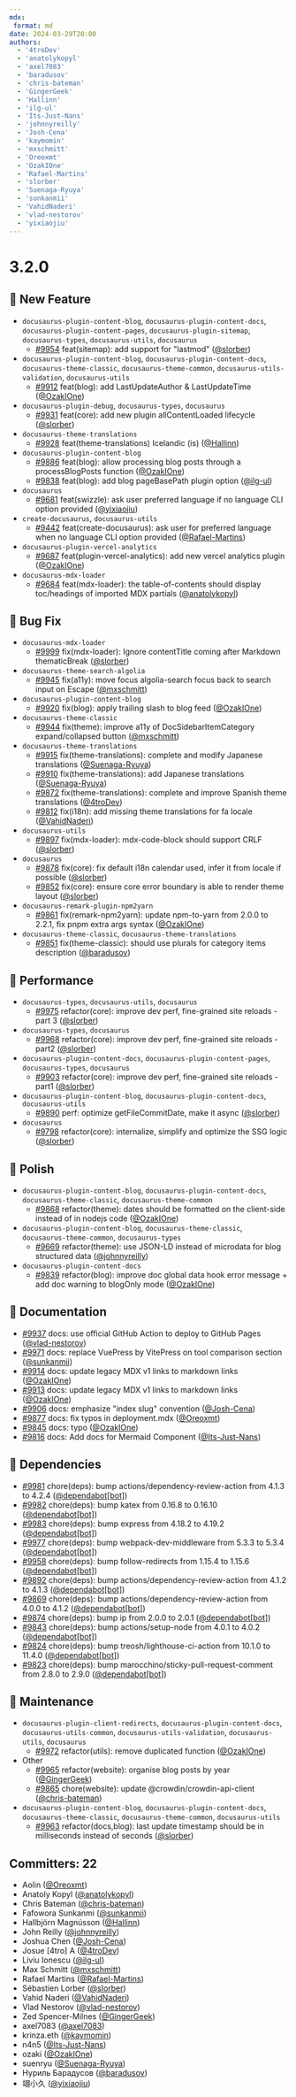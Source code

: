 ```yaml
---
mdx:
 format: md
date: 2024-03-29T20:00
authors:
  - '4troDev'
  - 'anatolykopyl'
  - 'axel7083'
  - 'baradusov'
  - 'chris-bateman'
  - 'GingerGeek'
  - 'Hallinn'
  - 'ilg-ul'
  - 'Its-Just-Nans'
  - 'johnnyreilly'
  - 'Josh-Cena'
  - 'kaymomin'
  - 'mxschmitt'
  - 'Oreoxmt'
  - 'OzakIOne'
  - 'Rafael-Martins'
  - 'slorber'
  - 'Suenaga-Ryuya'
  - 'sunkanmii'
  - 'VahidNaderi'
  - 'vlad-nestorov'
  - 'yixiaojiu'
---
```


# 3.2.0

<!-- truncate -->

## :rocket: New Feature

- `docusaurus-plugin-content-blog`, `docusaurus-plugin-content-docs`, `docusaurus-plugin-content-pages`, `docusaurus-plugin-sitemap`, `docusaurus-types`, `docusaurus-utils`, `docusaurus`
  - [#9954](https://github.com/facebook/docusaurus/pull/9954) feat(sitemap): add support for "lastmod" ([@slorber](https://github.com/slorber))
- `docusaurus-plugin-content-blog`, `docusaurus-plugin-content-docs`, `docusaurus-theme-classic`, `docusaurus-theme-common`, `docusaurus-utils-validation`, `docusaurus-utils`
  - [#9912](https://github.com/facebook/docusaurus/pull/9912) feat(blog): add LastUpdateAuthor & LastUpdateTime ([@OzakIOne](https://github.com/OzakIOne))
- `docusaurus-plugin-debug`, `docusaurus-types`, `docusaurus`
  - [#9931](https://github.com/facebook/docusaurus/pull/9931) feat(core): add new plugin allContentLoaded lifecycle ([@slorber](https://github.com/slorber))
- `docusaurus-theme-translations`
  - [#9928](https://github.com/facebook/docusaurus/pull/9928) feat(theme-translations) Icelandic (is) ([@Hallinn](https://github.com/Hallinn))
- `docusaurus-plugin-content-blog`
  - [#9886](https://github.com/facebook/docusaurus/pull/9886) feat(blog): allow processing blog posts through a processBlogPosts function ([@OzakIOne](https://github.com/OzakIOne))
  - [#9838](https://github.com/facebook/docusaurus/pull/9838) feat(blog): add blog pageBasePath plugin option ([@ilg-ul](https://github.com/ilg-ul))
- `docusaurus`
  - [#9681](https://github.com/facebook/docusaurus/pull/9681) feat(swizzle): ask user preferred language if no language CLI option provided ([@yixiaojiu](https://github.com/yixiaojiu))
- `create-docusaurus`, `docusaurus-utils`
  - [#9442](https://github.com/facebook/docusaurus/pull/9442) feat(create-docusaurus): ask user for preferred language when no language CLI option provided ([@Rafael-Martins](https://github.com/Rafael-Martins))
- `docusaurus-plugin-vercel-analytics`
  - [#9687](https://github.com/facebook/docusaurus/pull/9687) feat(plugin-vercel-analytics): add new vercel analytics plugin ([@OzakIOne](https://github.com/OzakIOne))
- `docusaurus-mdx-loader`
  - [#9684](https://github.com/facebook/docusaurus/pull/9684) feat(mdx-loader): the table-of-contents should display toc/headings of imported MDX partials ([@anatolykopyl](https://github.com/anatolykopyl))

## :bug: Bug Fix

- `docusaurus-mdx-loader`
  - [#9999](https://github.com/facebook/docusaurus/pull/9999) fix(mdx-loader): Ignore contentTitle coming after Markdown thematicBreak ([@slorber](https://github.com/slorber))
- `docusaurus-theme-search-algolia`
  - [#9945](https://github.com/facebook/docusaurus/pull/9945) fix(a11y): move focus algolia-search focus back to search input on Escape ([@mxschmitt](https://github.com/mxschmitt))
- `docusaurus-plugin-content-blog`
  - [#9920](https://github.com/facebook/docusaurus/pull/9920) fix(blog): apply trailing slash to blog feed ([@OzakIOne](https://github.com/OzakIOne))
- `docusaurus-theme-classic`
  - [#9944](https://github.com/facebook/docusaurus/pull/9944) fix(theme): improve a11y of DocSidebarItemCategory expand/collapsed button ([@mxschmitt](https://github.com/mxschmitt))
- `docusaurus-theme-translations`
  - [#9915](https://github.com/facebook/docusaurus/pull/9915) fix(theme-translations): complete and modify Japanese translations ([@Suenaga-Ryuya](https://github.com/Suenaga-Ryuya))
  - [#9910](https://github.com/facebook/docusaurus/pull/9910) fix(theme-translations): add Japanese translations ([@Suenaga-Ryuya](https://github.com/Suenaga-Ryuya))
  - [#9872](https://github.com/facebook/docusaurus/pull/9872) fix(theme-translations): complete and improve Spanish theme translations ([@4troDev](https://github.com/4troDev))
  - [#9812](https://github.com/facebook/docusaurus/pull/9812) fix(i18n): add missing theme translations for fa locale ([@VahidNaderi](https://github.com/VahidNaderi))
- `docusaurus-utils`
  - [#9897](https://github.com/facebook/docusaurus/pull/9897) fix(mdx-loader): mdx-code-block should support CRLF ([@slorber](https://github.com/slorber))
- `docusaurus`
  - [#9878](https://github.com/facebook/docusaurus/pull/9878) fix(core): fix default i18n calendar used, infer it from locale if possible ([@slorber](https://github.com/slorber))
  - [#9852](https://github.com/facebook/docusaurus/pull/9852) fix(core): ensure core error boundary is able to render theme layout ([@slorber](https://github.com/slorber))
- `docusaurus-remark-plugin-npm2yarn`
  - [#9861](https://github.com/facebook/docusaurus/pull/9861) fix(remark-npm2yarn): update npm-to-yarn from 2.0.0 to 2.2.1, fix pnpm extra args syntax ([@OzakIOne](https://github.com/OzakIOne))
- `docusaurus-theme-classic`, `docusaurus-theme-translations`
  - [#9851](https://github.com/facebook/docusaurus/pull/9851) fix(theme-classic): should use plurals for category items description ([@baradusov](https://github.com/baradusov))

## :running: Performance

- `docusaurus-types`, `docusaurus-utils`, `docusaurus`
  - [#9975](https://github.com/facebook/docusaurus/pull/9975) refactor(core): improve dev perf, fine-grained site reloads - part 3 ([@slorber](https://github.com/slorber))
- `docusaurus-types`, `docusaurus`
  - [#9968](https://github.com/facebook/docusaurus/pull/9968) refactor(core): improve dev perf, fine-grained site reloads - part2 ([@slorber](https://github.com/slorber))
- `docusaurus-plugin-content-docs`, `docusaurus-plugin-content-pages`, `docusaurus-types`, `docusaurus`
  - [#9903](https://github.com/facebook/docusaurus/pull/9903) refactor(core): improve dev perf, fine-grained site reloads - part1 ([@slorber](https://github.com/slorber))
- `docusaurus-plugin-content-blog`, `docusaurus-plugin-content-docs`, `docusaurus-utils`
  - [#9890](https://github.com/facebook/docusaurus/pull/9890) perf: optimize getFileCommitDate, make it async ([@slorber](https://github.com/slorber))
- `docusaurus`
  - [#9798](https://github.com/facebook/docusaurus/pull/9798) refactor(core): internalize, simplify and optimize the SSG logic ([@slorber](https://github.com/slorber))

## :nail_care: Polish

- `docusaurus-plugin-content-blog`, `docusaurus-plugin-content-docs`, `docusaurus-theme-classic`, `docusaurus-theme-common`
  - [#9868](https://github.com/facebook/docusaurus/pull/9868) refactor(theme): dates should be formatted on the client-side instead of in nodejs code ([@OzakIOne](https://github.com/OzakIOne))
- `docusaurus-plugin-content-blog`, `docusaurus-theme-classic`, `docusaurus-theme-common`, `docusaurus-types`
  - [#9669](https://github.com/facebook/docusaurus/pull/9669) refactor(theme): use JSON-LD instead of microdata for blog structured data ([@johnnyreilly](https://github.com/johnnyreilly))
- `docusaurus-plugin-content-docs`
  - [#9839](https://github.com/facebook/docusaurus/pull/9839) refactor(blog): improve doc global data hook error message + add doc warning to blogOnly mode ([@OzakIOne](https://github.com/OzakIOne))

## :memo: Documentation

- [#9937](https://github.com/facebook/docusaurus/pull/9937) docs: use official GitHub Action to deploy to GitHub Pages ([@vlad-nestorov](https://github.com/vlad-nestorov))
- [#9971](https://github.com/facebook/docusaurus/pull/9971) docs: replace VuePress by VitePress on tool comparison section ([@sunkanmii](https://github.com/sunkanmii))
- [#9914](https://github.com/facebook/docusaurus/pull/9914) docs: update legacy MDX v1 links to markdown links ([@OzakIOne](https://github.com/OzakIOne))
- [#9913](https://github.com/facebook/docusaurus/pull/9913) docs: update legacy MDX v1 links to markdown links ([@OzakIOne](https://github.com/OzakIOne))
- [#9906](https://github.com/facebook/docusaurus/pull/9906) docs: emphasize "index slug" convention ([@Josh-Cena](https://github.com/Josh-Cena))
- [#9877](https://github.com/facebook/docusaurus/pull/9877) docs: fix typos in deployment.mdx ([@Oreoxmt](https://github.com/Oreoxmt))
- [#9845](https://github.com/facebook/docusaurus/pull/9845) docs: typo ([@OzakIOne](https://github.com/OzakIOne))
- [#9816](https://github.com/facebook/docusaurus/pull/9816) docs: Add docs for Mermaid Component ([@Its-Just-Nans](https://github.com/Its-Just-Nans))

## :robot: Dependencies

- [#9981](https://github.com/facebook/docusaurus/pull/9981) chore(deps): bump actions/dependency-review-action from 4.1.3 to 4.2.4 ([@dependabot[bot]](https://github.com/apps/dependabot))
- [#9982](https://github.com/facebook/docusaurus/pull/9982) chore(deps): bump katex from 0.16.8 to 0.16.10 ([@dependabot[bot]](https://github.com/apps/dependabot))
- [#9983](https://github.com/facebook/docusaurus/pull/9983) chore(deps): bump express from 4.18.2 to 4.19.2 ([@dependabot[bot]](https://github.com/apps/dependabot))
- [#9977](https://github.com/facebook/docusaurus/pull/9977) chore(deps): bump webpack-dev-middleware from 5.3.3 to 5.3.4 ([@dependabot[bot]](https://github.com/apps/dependabot))
- [#9958](https://github.com/facebook/docusaurus/pull/9958) chore(deps): bump follow-redirects from 1.15.4 to 1.15.6 ([@dependabot[bot]](https://github.com/apps/dependabot))
- [#9892](https://github.com/facebook/docusaurus/pull/9892) chore(deps): bump actions/dependency-review-action from 4.1.2 to 4.1.3 ([@dependabot[bot]](https://github.com/apps/dependabot))
- [#9869](https://github.com/facebook/docusaurus/pull/9869) chore(deps): bump actions/dependency-review-action from 4.0.0 to 4.1.2 ([@dependabot[bot]](https://github.com/apps/dependabot))
- [#9874](https://github.com/facebook/docusaurus/pull/9874) chore(deps): bump ip from 2.0.0 to 2.0.1 ([@dependabot[bot]](https://github.com/apps/dependabot))
- [#9843](https://github.com/facebook/docusaurus/pull/9843) chore(deps): bump actions/setup-node from 4.0.1 to 4.0.2 ([@dependabot[bot]](https://github.com/apps/dependabot))
- [#9824](https://github.com/facebook/docusaurus/pull/9824) chore(deps): bump treosh/lighthouse-ci-action from 10.1.0 to 11.4.0 ([@dependabot[bot]](https://github.com/apps/dependabot))
- [#9823](https://github.com/facebook/docusaurus/pull/9823) chore(deps): bump marocchino/sticky-pull-request-comment from 2.8.0 to 2.9.0 ([@dependabot[bot]](https://github.com/apps/dependabot))

## :wrench: Maintenance

- `docusaurus-plugin-client-redirects`, `docusaurus-plugin-content-docs`, `docusaurus-utils-common`, `docusaurus-utils-validation`, `docusaurus-utils`, `docusaurus`
  - [#9972](https://github.com/facebook/docusaurus/pull/9972) refactor(utils): remove duplicated function ([@OzakIOne](https://github.com/OzakIOne))
- Other
  - [#9965](https://github.com/facebook/docusaurus/pull/9965) refactor(website): organise blog posts by year ([@GingerGeek](https://github.com/GingerGeek))
  - [#9865](https://github.com/facebook/docusaurus/pull/9865) chore(website): update @crowdin/crowdin-api-client ([@chris-bateman](https://github.com/chris-bateman))
- `docusaurus-plugin-content-blog`, `docusaurus-plugin-content-docs`, `docusaurus-theme-classic`, `docusaurus-theme-common`, `docusaurus-utils`
  - [#9963](https://github.com/facebook/docusaurus/pull/9963) refactor(docs,blog): last update timestamp should be in milliseconds instead of seconds ([@slorber](https://github.com/slorber))

## Committers: 22

- Aolin ([@Oreoxmt](https://github.com/Oreoxmt))
- Anatoly Kopyl ([@anatolykopyl](https://github.com/anatolykopyl))
- Chris Bateman ([@chris-bateman](https://github.com/chris-bateman))
- Fafowora Sunkanmi ([@sunkanmii](https://github.com/sunkanmii))
- Hallbjörn Magnússon ([@Hallinn](https://github.com/Hallinn))
- John Reilly ([@johnnyreilly](https://github.com/johnnyreilly))
- Joshua Chen ([@Josh-Cena](https://github.com/Josh-Cena))
- Josue [4tro] A ([@4troDev](https://github.com/4troDev))
- Liviu Ionescu ([@ilg-ul](https://github.com/ilg-ul))
- Max Schmitt ([@mxschmitt](https://github.com/mxschmitt))
- Rafael Martins ([@Rafael-Martins](https://github.com/Rafael-Martins))
- Sébastien Lorber ([@slorber](https://github.com/slorber))
- Vahid Naderi ([@VahidNaderi](https://github.com/VahidNaderi))
- Vlad Nestorov ([@vlad-nestorov](https://github.com/vlad-nestorov))
- Zed Spencer-Milnes ([@GingerGeek](https://github.com/GingerGeek))
- axel7083 ([@axel7083](https://github.com/axel7083))
- krinza.eth ([@kaymomin](https://github.com/kaymomin))
- n4n5 ([@Its-Just-Nans](https://github.com/Its-Just-Nans))
- ozaki ([@OzakIOne](https://github.com/OzakIOne))
- suenryu ([@Suenaga-Ryuya](https://github.com/Suenaga-Ryuya))
- Нуриль Барадусов ([@baradusov](https://github.com/baradusov))
- 翊小久 ([@yixiaojiu](https://github.com/yixiaojiu))